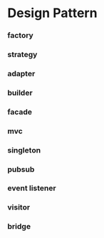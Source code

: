 # Design Pattern

### factory

### strategy

### adapter

### builder

### facade

### mvc

### singleton

### pubsub

### event listener

### visitor

### bridge
